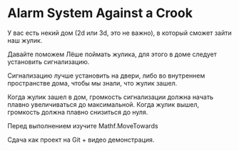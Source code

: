# Alarm System Against a Crook
У вас есть некий дом (2d или 3d, это не важно), в который сможет зайти наш жулик.

Давайте поможем Лёше поймать жулика, для этого в доме следует установить сигнализацию.

Сигнализацию лучше установить на двери, либо во внутреннем пространстве дома, чтобы мы знали, что жулик зашел.

Когда жулик зашел в дом, громкость сигнализации должна начать плавно увеличиваться до максимальной. Когда жулик вышел, громкость должна плавно снизиться до нуля.

Перед выполнением изучите Mathf.MoveTowards

Сдача как проект на Git + видео демонстрация.
